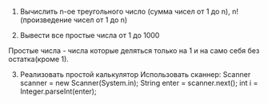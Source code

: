 1. Вычислить n-ое треугольного число (сумма чисел от 1 до n), n! (произведение чисел от 1 до n)

2. Вывести все простые числа от 1 до 1000

Простые числа - числа которые деляться только на 1 и на само себя без остатка(кроме 1).

3. Реализовать простой калькулятор Использовать сканнер: Scanner scanner = new Scanner(System.in); String enter = scanner.next(); int i = Integer.parseInt(enter);